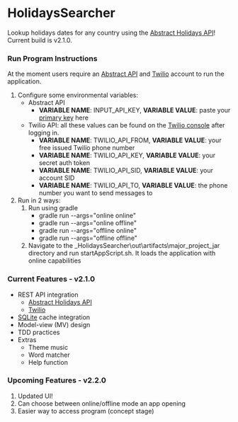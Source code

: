 <h1>HolidaysSearcher</h1>

Lookup holidays dates for any country using the <a href = "https://www.abstractapi.com/api/holidays-api">Abstract 
Holidays API</a>! Current build is v2.1.0.

<h3>Run Program Instructions</h3>

At the moment users require an <a href = "https://www.abstractapi.com/api/holidays-api">Abstract API</a> and 
<a href = "https://www.twilio.com/">Twilio</a> account to run the application.

1. Configure some environmental variables:
   - Abstract API
     - **VARIABLE NAME**: INPUT_API_KEY, **VARIABLE VALUE**: paste your <a href="https://app.abstractapi.com/api/holidays/tester"> primary key</a> here
   - Twilio API: all these values can be found on the <a href = "https://console.twilio.com/">Twilio console</a> after logging in.
     - **VARIABLE NAME**: TWILIO_API_FROM, **VARIABLE VALUE**: your free issued Twilio phone number
     - **VARIABLE NAME**: TWILIO_API_KEY, **VARIABLE VALUE**: your secret auth token
     - **VARIABLE NAME**: TWILIO_API_SID, **VARIABLE VALUE**: your account SID
     - **VARIABLE NAME**: TWILIO_API_TO, **VARIABLE VALUE**: the phone number you want to send messages to
2. Run in 2 ways:
   1. Run using gradle
      - gradle run --args="online online"
      - gradle run --args="online offline"
      - gradle run --args="offline online"
      - gradle run --args="offline offline"
   2. Navigate to the _HolidaysSearcher\out\artifacts\major_project_jar directory and run startAppScript.sh. It loads the application with online capabilities

<h3>Current Features - v2.1.0</h3>

- REST API integration
  - <a href = "https://www.abstractapi.com/api/holidays-api">Abstract Holidays API</a>
  - <a href = "https://www.twilio.com/">Twilio</a>
- <a href = "https://www.sqlite.org/index.html">SQLite</a> cache integration
- Model-view (MV) design
- TDD practices
- Extras
  - Theme music
  - Word matcher
  - Help function

<h3>Upcoming Features - v2.2.0</h3>

1. Updated UI!
2. Can choose between online/offline mode an app opening
3. Easier way to access program (concept stage)